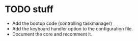 # TODO stuff

- Add the bootup code (controlling taskmanager)
- Add the keyboard handler option to the configuration file.
- Document the core and recomment it.
